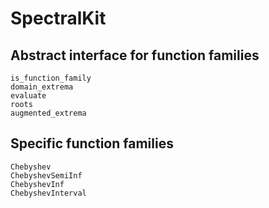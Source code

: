 # SpectralKit

## Abstract interface for function families

```@docs
is_function_family
domain_extrema
evaluate
roots
augmented_extrema
```

## Specific function families

```@docs
Chebyshev
ChebyshevSemiInf
ChebyshevInf
ChebyshevInterval
```
